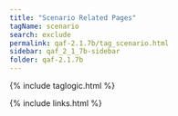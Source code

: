 ```yaml
---
title: "Scenario Related Pages"
tagName: scenario
search: exclude
permalink: qaf-2.1.7b/tag_scenario.html
sidebar: qaf_2_1_7b-sidebar
folder: qaf-2.1.7b
---
```

{% include taglogic.html %}

{% include links.html %}
